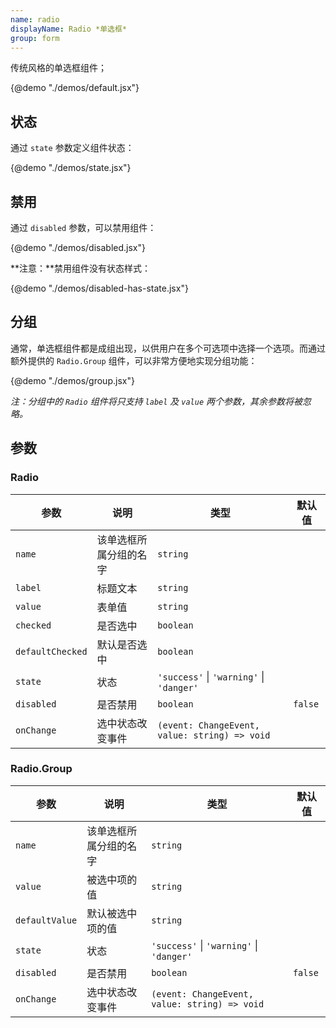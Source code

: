 ```yaml
---
name: radio
displayName: Radio *单选框*
group: form
---
```


传统风格的单选框组件；

{@demo "./demos/default.jsx"}

## 状态

通过 `state` 参数定义组件状态：

{@demo "./demos/state.jsx"}

## 禁用

通过 `disabled` 参数，可以禁用组件：

{@demo "./demos/disabled.jsx"}

**注意：**禁用组件没有状态样式：

{@demo "./demos/disabled-has-state.jsx"}

## 分组

通常，单选框组件都是成组出现，以供用户在多个可选项中选择一个选项。而通过额外提供的 `Radio.Group` 组件，可以非常方便地实现分组功能：

{@demo "./demos/group.jsx"}

_注：分组中的 `Radio` 组件将只支持 `label` 及 `value` 两个参数，其余参数将被忽略。_

## 参数

### Radio

| 参数             | 说明                   | 类型                                             | 默认值  |
| ---------------- | ---------------------- | ------------------------------------------------ | ------- |
| `name`           | 该单选框所属分组的名字 | `string`                                         |         |
| `label`          | 标题文本               | `string`                                         |         |
| `value`          | 表单值                 | `string`                                         |         |
| `checked`        | 是否选中               | `boolean`                                        |         |
| `defaultChecked` | 默认是否选中           | `boolean`                                        |         |
| `state`          | 状态                   | `'success'` &#124; `'warning'` &#124; `'danger'` |         |
| `disabled`       | 是否禁用               | `boolean`                                        | `false` |
| `onChange`       | 选中状态改变事件       | `(event: ChangeEvent, value: string) => void`    |         |

### Radio.Group

| 参数           | 说明                   | 类型                                             | 默认值  |
| -------------- | ---------------------- | ------------------------------------------------ | ------- |
| `name`         | 该单选框所属分组的名字 | `string`                                         |         |
| `value`        | 被选中项的值           | `string`                                         |         |
| `defaultValue` | 默认被选中项的值       | `string`                                         |         |
| `state`        | 状态                   | `'success'` &#124; `'warning'` &#124; `'danger'` |         |
| `disabled`     | 是否禁用               | `boolean`                                        | `false` |
| `onChange`     | 选中状态改变事件       | `(event: ChangeEvent, value: string) => void`    |         |
